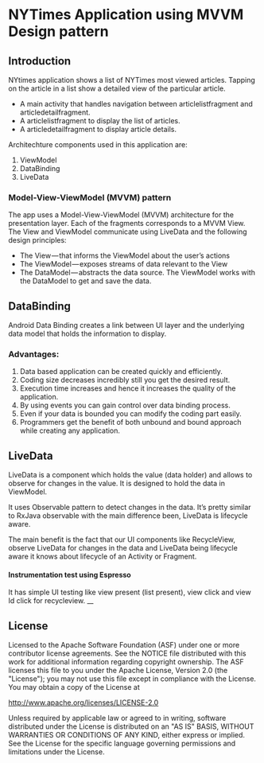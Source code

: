 # NYTimes Application using MVVM Design pattern 

## Introduction

NYtimes application shows a list of NYTimes most viewed articles. Tapping on the article in a list show a detailed view of the particular 
article.  
* A main activity that handles navigation between articlelistfragment and articledetailfragment.
* A articlelistfragment to display the list of articles.
* A articledetailfragment to display article details.

 Architechture components used in this application are:
1) ViewModel
2) DataBinding
3) LiveData

### Model-View-ViewModel (MVVM) pattern
The app uses a Model-View-ViewModel (MVVM) architecture for the presentation layer. Each of the fragments corresponds to a MVVM View. 
The View and ViewModel communicate using LiveData and the following design principles:

* The View — that informs the ViewModel about the user’s actions
* The ViewModel — exposes streams of data relevant to the View
* The DataModel — abstracts the data source. The ViewModel works with the DataModel to get and save the data.

## DataBinding
Android Data Binding creates a link between UI layer and the underlying data model that holds the information to display.

### Advantages:
1) Data based application can be created quickly and efficiently.
2) Coding size decreases incredibly still you get the desired result.
3) Execution time increases and hence it increases the quality of the application.
4) By using events you can gain control over data binding process.
5) Even if your data is bounded you can modify the coding part easily.
6) Programmers get the benefit of both unbound and bound approach while creating any application.

## LiveData

LiveData is a component which holds the value (data holder) and allows to observe for changes in the value.
It is designed to hold the data in ViewModel.

It uses Observable pattern to detect changes in the data. It’s pretty similar to RxJava observable with the main difference been,
LiveData is lifecycle aware.

The main benefit is the fact that our UI components like RecycleView, 
observe LiveData for changes in the data and LiveData being lifecycle aware it knows about lifecycle of an Activity or Fragment.

#### Instrumentation test using Espresso
 It has simple UI testing like view present (list present), view click and view Id click for recycleview.
 __
 ## License 
 Licensed to the Apache Software Foundation (ASF) under one or more contributor license agreements. See the NOTICE file distributed with this work for additional information regarding copyright ownership. The ASF licenses this file to you under the Apache License, Version 2.0 (the "License"); you may not use this file except in compliance with the License. You may obtain a copy of the License at

http://www.apache.org/licenses/LICENSE-2.0

Unless required by applicable law or agreed to in writing, software distributed under the License is distributed on an "AS IS" BASIS, WITHOUT WARRANTIES OR CONDITIONS OF ANY KIND, either express or implied. See the License for the specific language governing permissions and limitations under the License.
 

 

